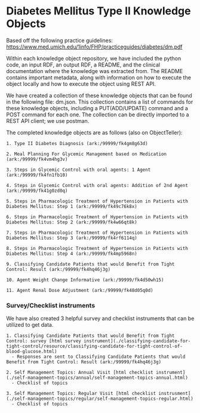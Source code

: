 # Diabetes Mellitus Type II Knowledge Objects
Based off the following practice guidelines: https://www.med.umich.edu/1info/FHP/practiceguides/diabetes/dm.pdf

Within each knowledge object repository, we have included the python code, an input RDF, an output RDF, a README, and the clinical documentation where the knowledge was extracted from. The README contains important metadata, along with information on how to execute the object locally and how to execute the object using REST API.

We have created a collection of these knowledge objects that can be found in the following file: dm.json. This collection contains a list of commands for these knowledge objects, including a PUT(ADD/UPDATE) command and a POST command for each one. The collection can be directly imported to a REST API client; we use postman.


The completed knowledge objects are as follows (also on ObjectTeller):

    1. Type II Diabetes Diagnosis (ark:/99999/fk4gm8g63d)

    2. Meal Planning For Glycemic Management based on Medication (ark:/99999/fk4vm4hg3v)

    3. Steps in Glycemic Control with oral agents: 1 Agent (ark:/99999/fk4fn1fb10)

    4. Steps in Glycemic Control with oral agents: Addition of 2nd Agent (ark:/99999/fk41g0zd0q)

    5. Steps in Pharmacologic Treatment of Hypertension in Patients with Diabetes Mellitus: Step 1 (ark:/99999/fk49c76k8x)

    6. Steps in Pharmacologic Treatment of Hypertension in Patients with Diabetes Mellitus: Step 2 (ark:/99999/fk4w66qt8k)

    7. Steps in Pharmacologic Treatment of Hypertension in Patients with Diabetes Mellitus: Step 3 (ark:/99999/fk4rf6114q)

    8. Steps in Pharmacologic Treatment of Hypertension in Patients with Diabetes Mellitus: Step 4 (ark:/99999/fk4mp5968n)

    9. Classifying Candidate Patients that would Benefit from Tight Control: Result (ark:/99999/fk4hq46j3g)

    10. Agent Weight Change Informative (ark:/99999/fk4d50wh15)

    11. Agent Renal Dose Adjustment (ark:/99999/fk48d05q0d)


### Survey/Checklist instruments
We have also created 3 helpful survey and checklist instruments that can be utilized to get data.

    1. Classifying Candidate Patients that would Benefit from Tight Control: survey [html survey instrument](./classifying-candidate-for-tight-control/resource/classifying-candidate-for-tight-control-of-blood-glucose.html)
      - Responses are sent to Classifying Candidate Patients that would Benefit from Tight Control: Result (ark:/99999/fk4hq46j3g)

    2. Self Management Topics: Annual Visit [html checklist instrument](./self-management-topics/annual/self-management-topics-annual.html)
      - Checklist of topics

    3. Self Management Topics: Regular Visit [html checklist instrusment](./self-management-topics/regular/self-management-topics-regular.html)
      - Checklist of topics

